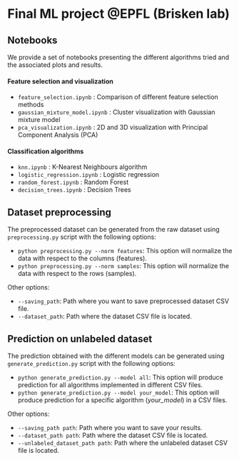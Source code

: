 # Final ML project @EPFL (Brisken lab)


## Notebooks

We provide a set of notebooks presenting the different algorithms tried and the associated plots and results.

#### Feature selection and visualization

- `feature_selection.ipynb` : Comparison of different feature selection methods
- `gaussian_mixture_model.ipynb` : Cluster visualization with Gaussian mixture model
- `pca_visualization.ipynb` : 2D and 3D visualization with Principal Component Analysis (PCA)

#### Classification algorithms

- `knn.ipynb` : K-Nearest Neighbours algorithm
- `logistic_regression.ipynb` : Logistic regression
- `random_forest.ipynb` : Random Forest
- `decision_trees.ipynb` : Decision Trees


## Dataset preprocessing

The preprocessed dataset can be generated from the raw dataset using `preprocessing.py` script with the following options:

- `python preprocessing.py --norm features`: This option will normalize the data with respect to the columns (features).
- `python preprocessing.py --norm samples`: This option will normalize the data with respect to the rows (samples).

Other options:

- `--saving_path`: Path where you want to save preprocessed dataset CSV file.
- `--dataset_path`: Path where the dataset CSV file is located.

## Prediction on unlabeled dataset

The prediction obtained with the different models can be generated using `generate_prediction.py` script with the following options:

- `python generate_prediction.py --model all`: This option will produce prediction for all algorithms implemented in different CSV files.
- `python generate_prediction.py --model your_model`: This option will produce prediction for a specific algorithm (*your_model*) in a CSV files.

Other options:

- `--saving_path path`: Path where you want to save your results.
- `--dataset_path path`: Path where the dataset CSV file is located.
- `--unlabeled_dataset_path path`: Path where the unlabeled dataset CSV file is located.
